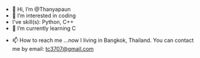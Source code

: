 - 👋 Hi, I’m @Thanyapaun
- 👀 I’m interested in coding
- I've skill(s): Python, C++
- 🌱 I’m currently learning C
<!--- 💞️ I’m looking to collaborate on ...--->
- 📫 How to reach me ...now I living in Bangkok, Thailand. You can contact me by email: tc3707@gmail.com

<!---
Thanyapaun/Thanyapaun is a ✨ special ✨ repository because its `README.md` (this file) appears on your GitHub profile.
You can click the Preview link to take a look at your changes.
--->
